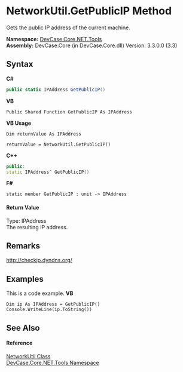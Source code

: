 # NetworkUtil.GetPublicIP Method 
 

Gets the public IP address of the current machine.

**Namespace:**&nbsp;<a href="N_DevCase_Core_NET_Tools">DevCase.Core.NET.Tools</a><br />**Assembly:**&nbsp;DevCase.Core (in DevCase.Core.dll) Version: 3.3.0.0 (3.3)

## Syntax

**C#**<br />
``` C#
public static IPAddress GetPublicIP()
```

**VB**<br />
``` VB
Public Shared Function GetPublicIP As IPAddress
```

**VB Usage**<br />
``` VB Usage
Dim returnValue As IPAddress

returnValue = NetworkUtil.GetPublicIP()
```

**C++**<br />
``` C++
public:
static IPAddress^ GetPublicIP()
```

**F#**<br />
``` F#
static member GetPublicIP : unit -> IPAddress 

```


#### Return Value
Type: IPAddress<br />The resulting IP address.

## Remarks
<a href="http://checkip.dyndns.org/" target="_blank">http://checkip.dyndns.org/</a>

## Examples
This is a code example. 
**VB**<br />
``` VB
Dim ip As IPAddress = GetPublicIP()
Console.WriteLine(ip.ToString())
```


## See Also


#### Reference
<a href="T_DevCase_Core_NET_Tools_NetworkUtil">NetworkUtil Class</a><br /><a href="N_DevCase_Core_NET_Tools">DevCase.Core.NET.Tools Namespace</a><br />